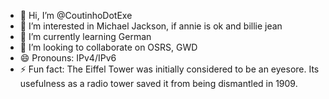 - 👋 Hi, I’m @CoutinhoDotExe
- 👀 I’m interested in Michael Jackson, if annie is ok and billie jean
- 🌱 I’m currently learning German
- 💞️ I’m looking to collaborate on OSRS, GWD
- 😄 Pronouns: IPv4/IPv6
- ⚡ Fun fact: The Eiffel Tower was initially considered to be an eyesore. Its usefulness as a radio tower saved it from being dismantled in 1909.

<!---
CoutinhoDotExe/CoutinhoDotExe is a ✨ special ✨ repository because its `README.md` (this file) appears on your GitHub profile.
You can click the Preview link to take a look at your changes.
--->
